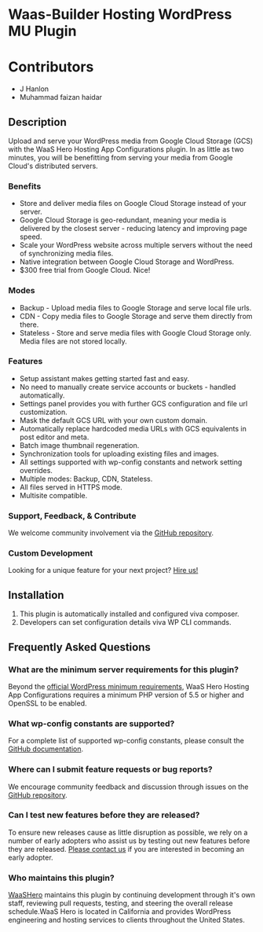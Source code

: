 # Waas-Builder Hosting WordPress MU Plugin
# Contributors
* J Hanlon
* Muhammad faizan haidar

## Description

Upload and serve your WordPress media from Google Cloud Storage (GCS) with the WaaS Hero Hosting App Configurations plugin. In as little as two minutes, you will be benefitting from serving your media from Google Cloud's distributed servers.


### Benefits
* Store and deliver media files on Google Cloud Storage instead of your server.
* Google Cloud Storage is geo-redundant, meaning your media is delivered by the closest server - reducing latency and improving page speed.
* Scale your WordPress website across multiple servers without the need of synchronizing media files.
* Native integration between Google Cloud Storage and WordPress.
* $300 free trial from Google Cloud. Nice!

### Modes
* Backup - Upload media files to Google Storage and serve local file urls.
* CDN - Copy media files to Google Storage and serve them directly from there.
* Stateless - Store and serve media files with Google Cloud Storage only. Media files are not stored locally.

### Features
* Setup assistant makes getting started fast and easy.
* No need to manually create service accounts or buckets - handled automatically.
* Settings panel provides you with further GCS configuration and file url customization.
* Mask the default GCS URL with your own custom domain.
* Automatically replace hardcoded media URLs with GCS equivalents in post editor and meta.
* Batch image thumbnail regeneration.
* Synchronization tools for uploading existing files and images.
* All settings supported with wp-config constants and network setting overrides.
* Multiple modes: Backup, CDN, Stateless.
* All files served in HTTPS mode.
* Multisite compatible.

### Support, Feedback, & Contribute
We welcome community involvement via the [GitHub repository](https://github.com/Waas-Hero/waashero-mu-plugin).

### Custom Development
Looking for a unique feature for your next project? [Hire us!](https://waashero.com/contact)

## Installation

1. This plugin is automatically installed and configured viva composer.
2. Developers can set configuration details viva WP CLI commands.


## Frequently Asked Questions

### What are the minimum server requirements for this plugin?

Beyond the [official WordPress minimum requirements](https://codex.wordpress.org/Template:Server_requirements), WaaS Hero Hosting App Configurations  requires a minimum PHP version of 5.5 or higher and OpenSSL to be enabled.

### What wp-config constants are supported?

For a complete list of supported wp-config constants, please consult the [GitHub documentation](https://wp-stateless.github.io/docs/constants/).


### Where can I submit feature requests or bug reports?

We encourage community feedback and discussion through issues on the [GitHub repository](https://github.com/Waas-Hero/waashero-mu-plugin/issues).

### Can I test new features before they are released?

To ensure new releases cause as little disruption as possible, we rely on a number of early adopters who assist us by testing out new features before they are released. [Please contact us](https://waashero.com/contact/) if you are interested in becoming an early adopter.

### Who maintains this plugin?

[WaaSHero](https://waashero.com//) maintains this plugin by continuing development through it's own staff, reviewing pull requests, testing, and steering the overall release schedule.WaaS Hero is located in  California and provides WordPress engineering and hosting services to clients throughout the United States.
